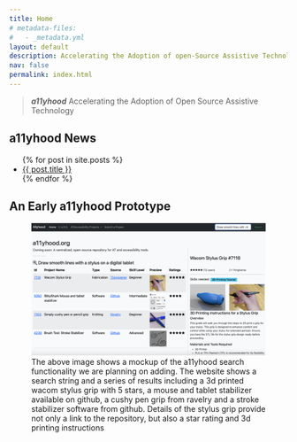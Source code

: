 ```yaml
---
title: Home
# metadata-files:
#   - _metadata.yml
layout: default
description: Accelerating the Adoption of open-Source Assistive Technology 
nav: false
permalink: index.html
---
```

> <dfn><strong>a11yhood</strong></dfn> Accelerating the Adoption of Open Source Assistive Technology

## <strong>a11yhood</strong> News

<ul>
  {% for post in site.posts %}
    <li>
      <a href="{{ post.url }}">{{ post.title }}</a>
    </li>
  {% endfor %}
</ul>

## An Early <strong>a11yhood</strong> Prototype

<figure>
<img title="a11yhood mockup" alt="A mockup of the a11yhood search functionality we are planning on adding. The website shows a search string titled 'draw smooth lines with a stylus on a digital tablet' and a series of results including a 3d printed wacom stylus grip with 5 stars, a mouse and tablet stabilizer available on github, a cushy pen grip from ravelry and a stroke stabilizer software from github. The user has selected the wacom stylus grip and it highlights skills needed and provides 3d printing instructions" src="images/allyhood.png"/>

<figcaption>The above image shows a mockup of the a11yhood search functionality we are planning on adding. The website shows a search string and a series of results including a 3d printed wacom stylus grip with 5 stars, a mouse and tablet stabilizer available on github, a cushy pen grip from ravelry and a stroke stabilizer software from github. Details of the stylus grip provide not only a link to the repository, but also a star rating and 3d printing instructions
</figcaption>
</figure>

